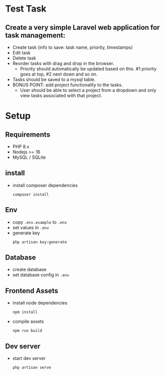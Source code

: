 # Test Task

## Create a very simple Laravel web application for task management:

- Create task (info to save: task name, priority, timestamps)
- Edit task
- Delete task
- Reorder tasks with drag and drop in the browser.
  - Priority should automatically be updated based on this. #1 priority goes at top, #2 next down and so on.
- Tasks should be saved to a mysql table.
- BONUS POINT: add project functionality to the tasks.
  - User should be able to select a project from a dropdown and only view tasks associated with that project.

# Setup

## Requirements
- PHP 8.x
- Nodejs >= 16
- MySQL / SQLite

## install
- install composer dependencies
    ```shell
    composer install
    ```

## Env 
- copy `.env.example` to `.env`
- set values in `.env`
- generate key
    ```shell
    php artisan key:generate
    ```

## Database
- create database
- set database config in `.env`

## Frontend Assets
- install node dependencies
    ```shell
    npm install
    ```
- compile assets
    ```shell
    npm run build
    ```

## Dev server
- start dev server
    ```shell
    php artisan serve
    ```

